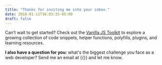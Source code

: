 ```yaml
---
title: "Thanks for inviting me into your inbox."
date: 2018-01-11T16:03:33-05:00
draft: false
---
```


Can't wait to get started? Check out the [Vanilla JS Toolkit](https://vanillajstoolkit.com) to explore a growing collection of code snippets, helper functions, polyfills, plugins, and learning resources.

**I also have a question for you:** what's the biggest challenge you face as a web developer? Send me an email at {{<email>}} and let me know.